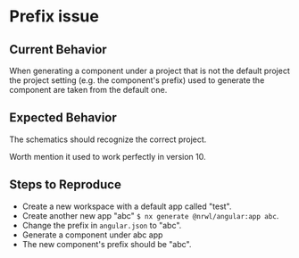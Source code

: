 # Prefix issue

## Current Behavior
When generating a component under a project that is not the default project the project setting (e.g. the component's prefix) used to generate the component are taken from the default one.

## Expected Behavior
The schematics should recognize the correct project.

Worth mention it used to work perfectly in version 10.

## Steps to Reproduce

* Create a new workspace with a default app called "test".
* Create another new app "abc" `$ nx generate @nrwl/angular:app abc`.
* Change the prefix in `angular.json` to "abc".
* Generate a component under abc app
* The new component's prefix should be "abc".
